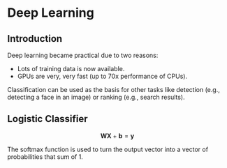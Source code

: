 # Deep Learning

## Introduction

Deep learning became practical due to two reasons:
  - Lots of training data is now available.
  - GPUs are very, very fast (up to 70x performance of CPUs).

Classification can be used as the basis for other tasks like detection (e.g., detecting a face in an image) or ranking (e.g., search results).

## Logistic Classifier

$$\mathbf{WX} + \mathbf{b} = \mathbf{y}$$

The softmax function is used to turn the output vector into a vector of probabilities that sum of 1.
